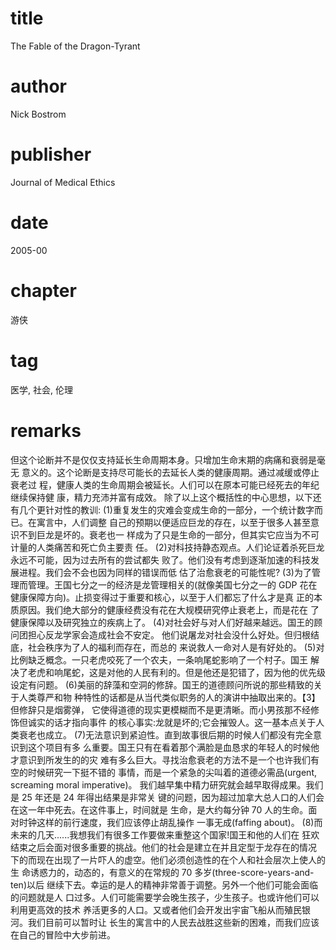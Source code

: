 # title
The Fable of the Dragon-Tyrant

# author
Nick Bostrom

# publisher
Journal of Medical Ethics

# date
2005-00

# chapter
游侠

# tag
医学, 社会, 伦理

# remarks
但这个论断并不是仅仅支持延长生命周期本身。只增加生命末期的病痛和衰弱是毫无
意义的。这个论断是支持尽可能长的去延长人类的健康周期。通过减缓或停止衰老过
程，健康人类的生命周期会被延长。人们可以在原本可能已经死去的年纪继续保持健
康，精力充沛并富有成效。
除了以上这个概括性的中心思想，以下还有几个更针对性的教训:
(1)重复发生的灾难会变成生命的一部分，一个统计数字而已。在寓言中，人们调整
自己的预期以便适应巨龙的存在，以至于很多人甚至意识不到巨龙是坏的。衰老也一
样成为了只是生命的一部分，但其实它应当为不可计量的人类痛苦和死亡负主要责
任。
(2)对科技持静态观点。人们论证着杀死巨龙永远不可能，因为过去所有的尝试都失
败了。他们没有考虑到逐渐加速的科技发展进程。我们会不会也因为同样的错误而低
估了治愈衰老的可能性呢?
(3)为了管理而管理。王国七分之一的经济是龙管理相关的(就像美国七分之一的
GDP 花在健康保障方向)。止损变得过于重要和核心，以至于人们都忘了什么才是真
正的本质原因。我们绝大部分的健康经费没有花在大规模研究停止衰老上，而是花在
了健康保障以及研究独立的疾病上了。
(4)对社会好与对人们好越来越远。国王的顾问团担心反龙学家会造成社会不安定。
他们说屠龙对社会没什么好处。但归根结底，社会秩序为了人的福利而存在，而总的
来说救人一命对人是有好处的。
(5)对比例缺乏概念。一只老虎咬死了一个农夫，一条响尾蛇影响了一个村子。国王
解决了老虎和响尾蛇，这是对他的人民有利的。但是他还是犯错了，因为他的优先级
设定有问题。
(6)美丽的辞藻和空洞的修辞。国王的道德顾问所说的那些精致的关于人类尊严和物
种特性的话都是从当代类似职务的人的演讲中抽取出来的。【3】但修辞只是烟雾弹，
它使得道德的现实更模糊而不是更清晰。而小男孩那不经修饰但诚实的话才指向事件
的核心事实:龙就是坏的;它会摧毁人。这一基本点关于人类衰老也成立。
(7)无法意识到紧迫性。直到故事很后期的时候人们都没有完全意识到这个项目有多
么重要。国王只有在看着那个满脸是血恳求的年轻人的时候他才意识到所发生的的灾
难有多么巨大。寻找治愈衰老的方法不是一个也许我们有空的时候研究一下挺不错的
事情，而是一个紧急的尖叫着的道德必需品(urgent, screaming moral imperative)。
我们越早集中精力研究就会越早取得成果。我们是 25 年还是 24 年得出结果是非常关 键的问题，因为超过加拿大总人口的人们会在这一年中死去。在这件事上，时间就是
生命，是大约每分钟 70 人的生命。面对时钟这样的前行速度，我们应该停止胡乱操作
一事无成(faffing about)。
(8)而未来的几天......我想我们有很多工作要做来重整这个国家!国王和他的人们在 狂欢结束之后会面对很多重要的挑战。他们的社会是建立在并且定型于龙存在的情况 下的而现在出现了一片吓人的虚空。他们必须创造性的在个人和社会层次上使人的生
命诱惑力的，动态的，有意义的在常规的 70 多岁(three-score-years-and-ten)以后
继续下去。幸运的是人的精神非常善于调整。另外一个他们可能会面临的问题就是人
口过多。人们可能需要学会晚生孩子，少生孩子。也或许他们可以利用更高效的技术
养活更多的人口。又或者他们会开发出宇宙飞船从而殖民银河。我们目前可以暂时让
 长生的寓言中的人民去战胜这些新的困难，而我们应该在自己的冒险中大步前进。
